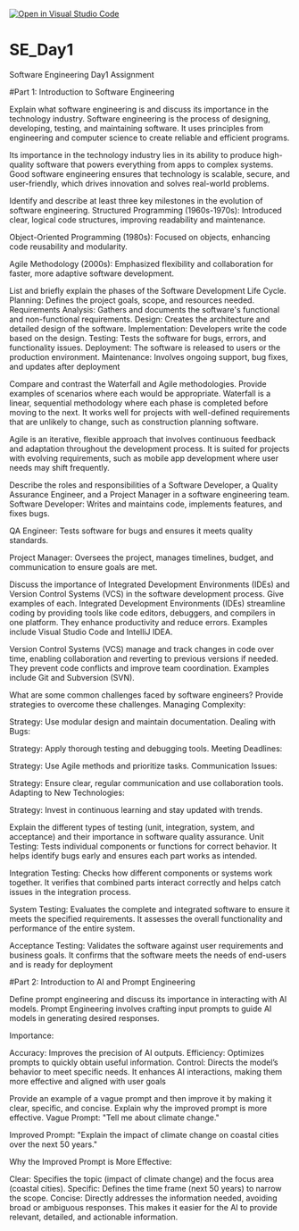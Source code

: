 [![Open in Visual Studio Code](https://classroom.github.com/assets/open-in-vscode-2e0aaae1b6195c2367325f4f02e2d04e9abb55f0b24a779b69b11b9e10269abc.svg)](https://classroom.github.com/online_ide?assignment_repo_id=15566737&assignment_repo_type=AssignmentRepo)
# SE_Day1
Software Engineering Day1 Assignment

#Part 1: Introduction to Software Engineering

Explain what software engineering is and discuss its importance in the technology industry.
Software engineering is the process of designing, developing, testing, and maintaining software. It uses principles from engineering and computer science to create reliable and efficient programs.

Its importance in the technology industry lies in its ability to produce high-quality software that powers everything from apps to complex systems. Good software engineering ensures that technology is scalable, secure, and user-friendly, which drives innovation and solves real-world problems.

Identify and describe at least three key milestones in the evolution of software engineering.
Structured Programming (1960s-1970s): Introduced clear, logical code structures, improving readability and maintenance.

Object-Oriented Programming (1980s): Focused on objects, enhancing code reusability and modularity.

Agile Methodology (2000s): Emphasized flexibility and collaboration for faster, more adaptive software development.

List and briefly explain the phases of the Software Development Life Cycle.
Planning: Defines the project goals, scope, and resources needed.
Requirements Analysis: Gathers and documents the software's functional and non-functional requirements.
Design: Creates the architecture and detailed design of the software.
Implementation: Developers write the code based on the design.
Testing: Tests the software for bugs, errors, and functionality issues.
Deployment: The software is released to users or the production environment.
Maintenance: Involves ongoing support, bug fixes, and updates after deployment

Compare and contrast the Waterfall and Agile methodologies. Provide examples of scenarios where each would be appropriate.
Waterfall is a linear, sequential methodology where each phase is completed before moving to the next. It works well for projects with well-defined requirements that are unlikely to change, such as construction planning software.

Agile is an iterative, flexible approach that involves continuous feedback and adaptation throughout the development process. It is suited for projects with evolving requirements, such as mobile app development where user needs may shift frequently.

Describe the roles and responsibilities of a Software Developer, a Quality Assurance Engineer, and a Project Manager in a software engineering team.
Software Developer: Writes and maintains code, implements features, and fixes bugs.

QA Engineer: Tests software for bugs and ensures it meets quality standards.

Project Manager: Oversees the project, manages timelines, budget, and communication to ensure goals are met.

Discuss the importance of Integrated Development Environments (IDEs) and Version Control Systems (VCS) in the software development process. Give examples of each.
Integrated Development Environments (IDEs) streamline coding by providing tools like code editors, debuggers, and compilers in one platform. They enhance productivity and reduce errors. Examples include Visual Studio Code and IntelliJ IDEA.

Version Control Systems (VCS) manage and track changes in code over time, enabling collaboration and reverting to previous versions if needed. They prevent code conflicts and improve team coordination. Examples include Git and Subversion (SVN).

What are some common challenges faced by software engineers? Provide strategies to overcome these challenges.
Managing Complexity:

Strategy: Use modular design and maintain documentation.
Dealing with Bugs:

Strategy: Apply thorough testing and debugging tools.
Meeting Deadlines:

Strategy: Use Agile methods and prioritize tasks.
Communication Issues:

Strategy: Ensure clear, regular communication and use collaboration tools.
Adapting to New Technologies:

Strategy: Invest in continuous learning and stay updated with trends.

Explain the different types of testing (unit, integration, system, and acceptance) and their importance in software quality assurance.
Unit Testing: Tests individual components or functions for correct behavior. It helps identify bugs early and ensures each part works as intended.

Integration Testing: Checks how different components or systems work together. It verifies that combined parts interact correctly and helps catch issues in the integration process.

System Testing: Evaluates the complete and integrated software to ensure it meets the specified requirements. It assesses the overall functionality and performance of the entire system.

Acceptance Testing: Validates the software against user requirements and business goals. It confirms that the software meets the needs of end-users and is ready for deployment

#Part 2: Introduction to AI and Prompt Engineering


Define prompt engineering and discuss its importance in interacting with AI models.
Prompt Engineering involves crafting input prompts to guide AI models in generating desired responses.

Importance:

Accuracy: Improves the precision of AI outputs.
Efficiency: Optimizes prompts to quickly obtain useful information.
Control: Directs the model’s behavior to meet specific needs.
It enhances AI interactions, making them more effective and aligned with user goals

Provide an example of a vague prompt and then improve it by making it clear, specific, and concise. Explain why the improved prompt is more effective.
Vague Prompt: "Tell me about climate change."

Improved Prompt: "Explain the impact of climate change on coastal cities over the next 50 years."

Why the Improved Prompt is More Effective:

Clear: Specifies the topic (impact of climate change) and the focus area (coastal cities).
Specific: Defines the time frame (next 50 years) to narrow the scope.
Concise: Directly addresses the information needed, avoiding broad or ambiguous responses.
This makes it easier for the AI to provide relevant, detailed, and actionable information.
